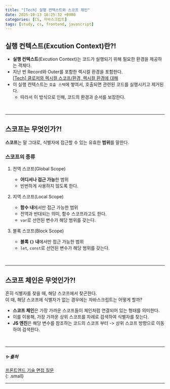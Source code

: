 ```yaml
---
title: "[Tech] 실행 컨텍스트와 스코프 체인"
date: 2025-10-13 16:25:32 +0900
categories: [CS, 자바스크립트]
tags: [study, cs, frontend, javascript]
---
```


## **실행 컨텍스트**(Excution Context)란?!    

- **실행 컨텍스트**(Excution Context)는 코드가 실행되기 위해 필요한 환경을 제공하는 객체다.     
- 지난 번 Record와 Outer를 포함한 <span class="greenpen">렉시컬 환경</span>을 포함한다.   
  [[Tech] 클로저와 렉시컬 스코프/환경, 렉시컬 환경에 대해](https://79gun79.github.io/posts/IQ36/#%EB%A0%89%EC%8B%9C%EC%BB%AC-%ED%99%98%EA%B2%BDlexical-invirionment%EB%9E%80)     
- 이 실행 컨텍스트는 `호출 스택`에 쌓여서, 호출되면 관련된 코드를 실행시키고 제거된다.  
  - 따라서 이 방식으로 인해, 코드의 환경과 순서를 보장한다.     

<br>

---

## <span class="purplepen">**스코프**</span>는 무엇인가?!   

<span class="purplepen">**스코프**</span>는 말 그대로, 식별자에 접근할 수 있는 유효한 **범위**를 말한다.   

### <span class="purplepen">**스코프**</span>의 종류    

1. <span class="purplepen">전역 스코프(Global Scope)</span>   
   - **어디서나 접근 가능**한 범위  
   - 빈번하게 사용하지 않도록 한다.     

2. <span class="purplepen">지역 스코프(Local Scope)</span>   
   - **함수 내**에서만 접근 가능한 범위    
   - 전역과 반대되는 의미, <span class="purplepen">함수 스코프</span>라고도 한다.   
   - `var`로 선언된 변수가 해당 범위를 갖는다.   

3. <span class="purplepen">블록 스코프(Block Scope)</span>   
   - **블록 `{}` 내**에서만 접근 가능한 범위    
   - `let`, `const`로 선언된 변수가 해당 범위를 갖는다.  

<br>

---

## <span class="pinkpen">**스코프 체인**</span>은 무엇인가?!   

흔히 식별자를 찾을 때, 해당 스코프에서 찾곤한다.   
이 때, 해당 스코프에 식별자가 없는 경우에는 자바스크립트는 어떻게 할까?

- <span class="pinkpen">**스코프 체인**</span>은 가장 가까운 스코프들이 체인처럼 연결되어 있는 형태를 의미한다.   
- 이를 이용해, <span class="yellow2pen">가장 가까운 상위 스코프를 차례로 검색</span>하여 식별자를 찾는다.    
- **JS 엔진**은 <span class="yellow2pen">해당 변수를 참조하는 코드의 스코프 부터 -> 상위 스코프 방향으로 이동</span>하여 검색한다.    

<br> 

---

##### ✨ 출처   

[프론트엔드 기술 면접 질문](https://frontend-interview-question.vercel.app/)     
{: .small}     

---

